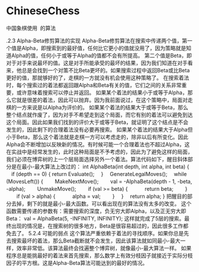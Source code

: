 # ChineseChess
  中国象棋使用
  的算法
  
  
  .2.3 Alpha-Beta修剪算法的实现
Alpha-Beta修剪算法在搜索中传递两个值，第一个值是Alpha，即搜索到的最好值，任何比它更小的值就没用了，因为策略就是知道Alpha的值，任何小于或等于Alpha的值都不会有所提高。 
第二个值是Beta，即对于对手来说最坏的值。这是对手所能承受的最坏的结果，因为我们知道在对手看来，他总是会找到一个对策不比Beta更坏的。如果搜索过程中返回Beta或比Beta更好的值，那就够好的了，走棋的一方就没有机会使用这种策略了。
在搜索着法时，每个搜索过的着法都返回跟Alpha和Beta有关的值，它们之间的关系非常重要，或许意味着搜索可以停止并返回。
如果某个着法的结果小于或等于Alpha，那么它就是很差的着法，因此可以抛弃。因为我前面说过，在这个策略中，局面对走棋的一方来说是以Alpha为评价的。
如果某个着法的结果大于或等于Beta，那么整个结点就作废了，因为对手不希望走到这个局面，而它有别的着法可以避免到达这个局面。因此如果我们找到的评价大于或等于Beta，就证明了这个结点是不会发生的，因此剩下的合理着法没有必要再搜索。
如果某个着法的结果大于Alpha但小于Beta，那么这个着法就是走棋一方可以考虑走的，除非以后有所变化。因此Alpha会不断增加以反映新的情况。有时候可能一个合理着法也不超过Alpha，这在实战中是经常发生的，此时这种局面是不予考虑的，因此为了避免这样的局面，我们必须在博弈树的上一个层局面选择另外一个着法。算法代码如下，醒目斜体部分是在最小-最大算法上改过的：
int AlphaBeta(int depth, int alpha, int beta) { 
　if (depth == 0) { 
return Evaluate(); 
　} 
　GenerateLegalMoves(); 
　while (MovesLeft()) { 
　　MakeNextMove(); 
　　val = -AlphaBeta(depth - 1, -beta, -alpha); 
　　UnmakeMove(); 
　　if (val >= beta) { 
　　　return beta; 
　　} 
　　if (val > alpha) { 
　　　alpha = val; 
　　} 
　} 
　return alpha; 
} 
把醒目的部分去掉，剩下的就是最小-最大函数。可以看出现在的算法没有太多的改变。 
这个函数需要传递的参数有：需要搜索的深度，负无穷大即Alpha，以及正无穷大即Beta： 
val = AlphaBeta(5, -INFINITY, INFINITY); 
这样就完成了5层的搜索。最终出现的情况是，在搜索树的很多地方，Beta是很容易超过的，因此很多工作都免去了。 
5.2.4 可能的弱点
这个算法严重依赖于着法的寻找顺序。如果你总是先去搜索最坏的着法，那么Beta截断就不会发生，因此该算法就如同最小-最大一样，效率非常低。该算法最终会找遍整个博弈树，就像最小-最大算法一样。 
如果程序总是能挑最好的着法来首先搜索，那么数学上有效分枝因子就接近于实际分枝因子的平方根。这是Alpha-Beta算法可能达到的最好的情况。
 
